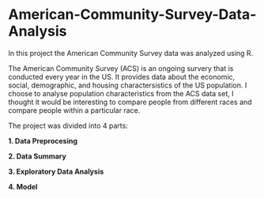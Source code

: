 # American-Community-Survey-Data-Analysis

In this project the American Community Survey data was analyzed using R.

The American Community Survey (ACS) is an ongoing survery that is conducted every year in the US. It provides data about the economic, social, demographic, and housing 
charactersistics of the US population. I choose to analyse population characteristics from the ACS data set, I thought it would be interesting to compare people from different races and compare people within a particular race.

The project was divided into 4 parts:

**1. Data Preprocesing**

**2. Data Summary**

**3. Exploratory Data Analysis**

**4. Model**
